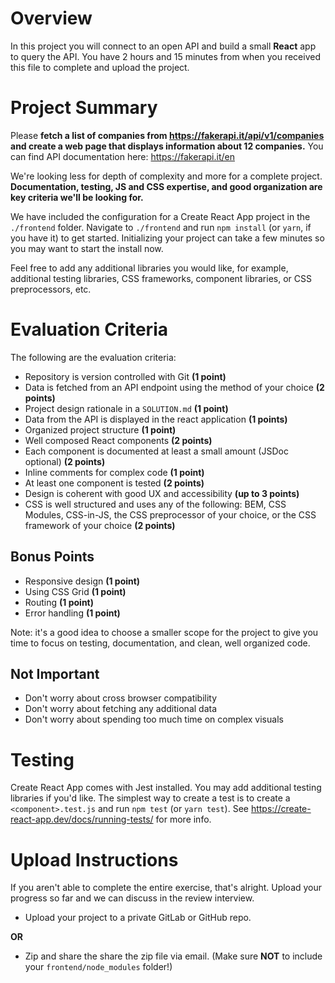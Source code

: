 # Overview

In this project you will connect to an open API and build a small **React** app to query the API.
You have 2 hours and 15 minutes from when you received this file to complete and upload the project.

# Project Summary

Please **fetch a list of companies from https://fakerapi.it/api/v1/companies and create a web page that displays information about 12 companies.** You can find API documentation here: https://fakerapi.it/en

We're looking less for depth of complexity and more for a complete project. **Documentation, testing, JS and CSS expertise, and good organization are key criteria we'll be looking for.**

We have included the configuration for a Create React App project in the `./frontend` folder. Navigate to `./frontend` and run `npm install` (or `yarn`, if you have it) to get started. Initializing your project can take a few minutes so you may want to start the install now.

Feel free to add any additional libraries you would like, for example, additional testing libraries, CSS frameworks, component libraries, or CSS preprocessors, etc.

# Evaluation Criteria

The following are the evaluation criteria:

- Repository is version controlled with Git **(1 point)**
- Data is fetched from an API endpoint using the method of your choice **(2 points)**
- Project design rationale in a `SOLUTION.md` **(1 point)**
- Data from the API is displayed in the react application **(1 points)**
- Organized project structure **(1 point)**
- Well composed React components **(2 points)**
- Each component is documented at least a small amount (JSDoc optional) **(2 points)**
- Inline comments for complex code **(1 point)**
- At least one component is tested **(2 points)**
- Design is coherent with good UX and accessibility **(up to 3 points)**
- CSS is well structured and uses any of the following: BEM, CSS Modules, CSS-in-JS, the CSS preprocessor of your choice, or the CSS framework of your choice **(2 points)**

## Bonus Points

- Responsive design **(1 point)**
- Using CSS Grid **(1 point)**
- Routing **(1 point)**
- Error handling **(1 point)**

Note: it's a good idea to choose a smaller scope for the project to give you time to focus on testing, documentation, and clean, well organized code.

## Not Important

- Don't worry about cross browser compatibility
- Don't worry about fetching any additional data
- Don't worry about spending too much time on complex visuals

# Testing

Create React App comes with Jest installed. You may add additional testing libraries if you'd like. The simplest way to create a test is to create a `<component>.test.js` and run `npm test` (or `yarn test`). See https://create-react-app.dev/docs/running-tests/ for more info.

# Upload Instructions

If you aren't able to complete the entire exercise, that's alright. Upload your progress so far and we can discuss in the review interview.

- Upload your project to a private GitLab or GitHub repo.

**OR**

- Zip and share the share the zip file via email. (Make sure **NOT** to include your `frontend/node_modules` folder!)